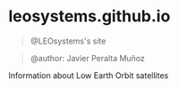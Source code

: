# leosystems.github.io

> @LEOsystems's site

> @author: Javier Peralta Muñoz

Information about Low Earth Orbit satellites
